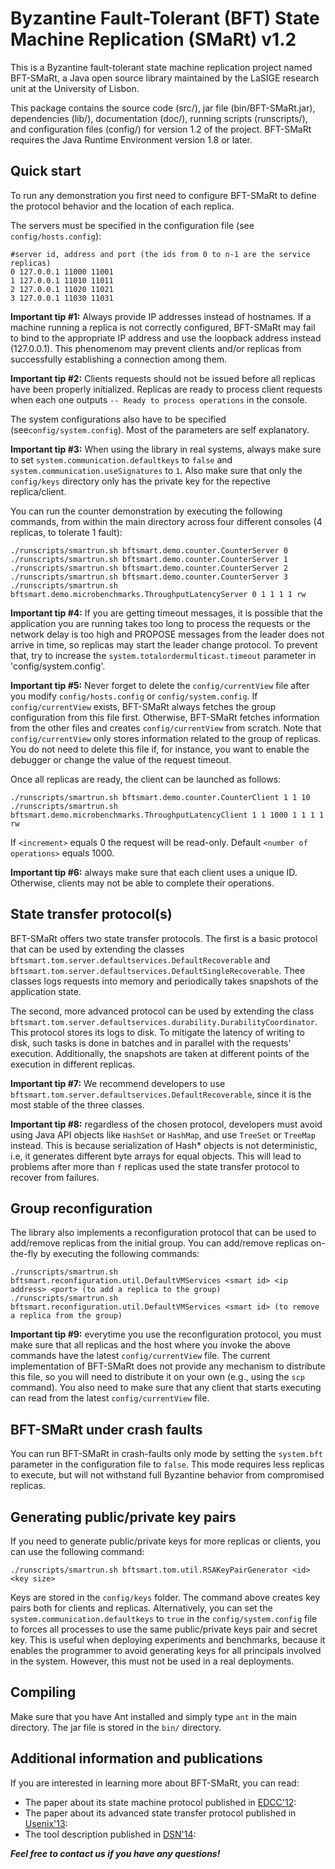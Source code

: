 # Byzantine Fault-Tolerant (BFT) State Machine Replication (SMaRt) v1.2

This is a Byzantine fault-tolerant state machine replication project named BFT-SMaRt, a Java open source library maintained by the LaSIGE research unit at the University of Lisbon.

This package contains the source code (src/), jar file (bin/BFT-SMaRt.jar), dependencies (lib/), documentation (doc/), running scripts (runscripts/), and configuration files (config/) for version 1.2 of the project.
BFT-SMaRt requires the Java Runtime Environment version 1.8 or later.

## Quick start

To run any demonstration you first need to configure BFT-SMaRt to define the protocol behavior and the location of each replica.

The servers must be specified in the configuration file (see `config/hosts.config`):

```
#server id, address and port (the ids from 0 to n-1 are the service replicas) 
0 127.0.0.1 11000 11001
1 127.0.0.1 11010 11011
2 127.0.0.1 11020 11021
3 127.0.0.1 11030 11031
```

**Important tip #1:** Always provide IP addresses instead of hostnames. If a machine running a replica is not correctly configured, BFT-SMaRt may fail to bind to the appropriate IP address and use the loopback address instead (127.0.0.1). This phenomenom may prevent clients and/or replicas from successfully establishing a connection among them.

**Important tip #2:** Clients requests should not be issued before all replicas have been properly initialized. Replicas are ready to process client requests when each one outputs `-- Ready to process operations` in the console.

The system configurations also have to be specified (see`config/system.config`). Most of the parameters are self explanatory.

**Important tip #3:** When using the library in real systems, always make sure to set `system.communication.defaultkeys` to `false` and `system.communication.useSignatures` to `1`. Also make sure that only the `config/keys` directory only has the private key for the repective replica/client.

You can run the counter demonstration by executing the following commands, from within the main directory across four different consoles (4 replicas, to tolerate 1 fault):

```
./runscripts/smartrun.sh bftsmart.demo.counter.CounterServer 0
./runscripts/smartrun.sh bftsmart.demo.counter.CounterServer 1
./runscripts/smartrun.sh bftsmart.demo.counter.CounterServer 2
./runscripts/smartrun.sh bftsmart.demo.counter.CounterServer 3
./runscripts/smartrun.sh bftsmart.demo.microbenchmarks.ThroughputLatencyServer 0 1 1 1 1 rw

```

**Important tip #4:** If you are getting timeout messages, it is possible that the application you are running takes too long to process the requests or the network delay is too high and PROPOSE messages from the leader does not arrive in time, so replicas may start the leader change protocol. To prevent that, try to increase the `system.totalordermulticast.timeout` parameter in 'config/system.config'.

**Important tip #5:** Never forget to delete the `config/currentView` file after you modify `config/hosts.config` or `config/system.config`. If `config/currentView` exists, BFT-SMaRt always fetches the group configuration from this file first. Otherwise, BFT-SMaRt fetches information from the other files and creates `config/currentView` from scratch. Note that `config/currentView` only stores information related to the group of replicas. You do not need to delete this file if, for instance, you want to enable the debugger or change the value of the request timeout.

Once all replicas are ready, the client can be launched as follows:

```
./runscripts/smartrun.sh bftsmart.demo.counter.CounterClient 1 1 10
./runscripts/smartrun.sh bftsmart.demo.microbenchmarks.ThroughputLatencyClient 1 1 1000 1 1 1 1 rw

```

If `<increment>` equals 0 the request will be read-only. Default `<number of operations>` equals 1000.

**Important tip #6:** always make sure that each client uses a unique ID. Otherwise, clients may not be able to complete their operations.
  
## State transfer protocol(s)

BFT-SMaRt offers two state transfer protocols. The first is a basic protocol that can be used by extending the classes `bftsmart.tom.server.defaultservices.DefaultRecoverable` and `bftsmart.tom.server.defaultservices.DefaultSingleRecoverable`. Thee classes logs requests into memory and periodically takes snapshots of the application state.

The second, more advanced protocol can be used by extending the class 
`bftsmart.tom.server.defaultservices.durability.DurabilityCoordinator`. This protocol stores its logs to disk. To mitigate the latency of writing to disk, such tasks is done in batches and in parallel with the requests' execution. Additionally, the snapshots are taken at different points of the execution in different replicas.

**Important tip #7:** We recommend developers to use `bftsmart.tom.server.defaultservices.DefaultRecoverable`, since it is the most stable of the three classes.

**Important tip #8:** regardless of the chosen protocol, developers must avoid using Java API objects like `HashSet` or `HashMap`, and use `TreeSet` or `TreeMap` instead. This is because serialization of Hash* objects is not deterministic, i.e, it generates different byte arrays for equal objects. This will lead to problems after more than `f` replicas used the state transfer protocol to recover from failures.

## Group reconfiguration

The library also implements a reconfiguration protocol that can be used to add/remove replicas from the initial group. You can add/remove replicas on-the-fly by executing the following commands:

```
./runscripts/smartrun.sh bftsmart.reconfiguration.util.DefaultVMServices <smart id> <ip address> <port> (to add a replica to the group)
./runscripts/smartrun.sh bftsmart.reconfiguration.util.DefaultVMServices <smart id> (to remove a replica from the group)
```

**Important tip #9:** everytime you use the reconfiguration protocol, you must make sure that all replicas and the host where you invoke the above commands have the latest `config/currentView` file. The current implementation of BFT-SMaRt does not provide any mechanism to distribute this file, so you will need to distribute it on your own (e.g., using the `scp` command). You also need to make sure that any client that starts executing can read from the latest `config/currentView` file.

## BFT-SMaRt under crash faults

You can run BFT-SMaRt in crash-faults only mode by setting the `system.bft` parameter in the configuration file to `false`. This mode requires less replicas to execute, but will not withstand full Byzantine behavior from compromised replicas.

## Generating public/private key pairs

If you need to generate public/private keys for more replicas or clients, you can use the following command:

```
./runscripts/smartrun.sh bftsmart.tom.util.RSAKeyPairGenerator <id> <key size>
```

Keys are stored in the `config/keys` folder. The command above creates key pairs both for clients and replicas. Alternatively, you can set the `system.communication.defaultkeys` to `true` in the `config/system.config` file to forces all processes to use the same public/private keys pair and secret key. This is useful when deploying experiments and benchmarks, because it enables the programmer to avoid generating keys for all principals involved in the system. However, this must not be used in a real deployments.

## Compiling

Make sure that you have Ant installed and simply type `ant` in the main directory. The jar file is stored in the `bin/` directory.

## Additional information and publications

If you are interested in learning more about BFT-SMaRt, you can read:

- The paper about its state machine protocol published in [EDCC'12](http://www.di.fc.ul.pt/~bessani/publications/edcc12-modsmart.pdf):
- The paper about its advanced state transfer protocol published in [Usenix'13](http://www.di.fc.ul.pt/~bessani/publications/usenix13-dsmr.pdf):
- The tool description published in [DSN'14](http://www.di.fc.ul.pt/~bessani/publications/dsn14-bftsmart.pdf):

***Feel free to contact us if you have any questions!***
